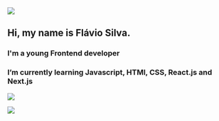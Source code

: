 <img src="my-profile.jpg" />


## Hi, my name is Flávio Silva. 

### I'm a young Frontend developer
### I’m currently learning Javascript, HTMl, CSS, React.js and Next.js 


<a href="mailto:flavio.devjs@gmail.com"> <img src="https://img.shields.io/badge/Gmail-D14836?style=for-the-badge&logo=gmail&logoColor=white"> </a>

<a href="https://api.whatsapp.com/send?phone=5585985039354&text=Olá"> <img src="https://img.shields.io/badge/WhatsApp-25D366?style=for-the-badge&logo=whatsapp&logoColor=white"> </a>
 <!--
**flavicon/flavicon** is a ✨ _special_ ✨ repository because its `README.md` (this file) appears on your GitHub profile.

Here are some ideas to get you started:

- 🔭 I’m currently working on ...
- 🌱 I’m currently learning ...
- 👯 I’m looking to collaborate on ...
- 🤔 I’m looking for help with ...
- 💬 Ask me about ...
- 📫 How to reach me: ...
- 😄 Pronouns: ...
- ⚡ Fun fact: ...
-->

